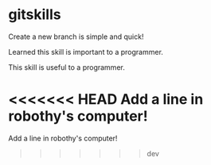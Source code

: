 # gitskills

Create a new branch is simple and quick!

Learned this skill is important to a programmer.

This skill is useful to a programmer.

<<<<<<< HEAD
Add a line in robothy's computer!
=======
Add a line in robothy's computer!
>>>>>>> dev
